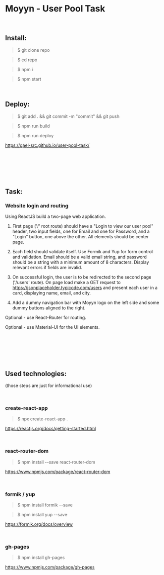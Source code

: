 # Moyyn - User Pool Task

</br>

## Install:

> \$ git clone repo

> \$ cd repo

> \$ npm i

> \$ npm start

</br>

## Deploy:

> \$ git add . && git commit -m "commit" && git push

> \$ npm run build

> \$ npm run deploy

https://gael-src.github.io/user-pool-task/

</br>
</br>
</br>
</br>
</br>

## Task:

### Website login and routing

Using ReactJS build a two-page web application.

1. First page ('/' root route) should have a "Login to view our user pool" header, two input fields, one for Email and one for Password, and a "Login" button, one above the other. All elements should be center page.

2. Each field should validate itself. Use Formik and Yup for form control and validation. Email should be a valid email string, and password should be a string with a minimum amount of 8 characters. Display relevant errors if fields are invalid.

3. On successful login, the user is to be redirected to the second page ('/users' route). On page load make a GET request to https://jsonplaceholder.typicode.com/users and present each user in a card, displaying name, email, and city.

4. Add a dummy navigation bar with Moyyn logo on the left side and some dummy buttons aligned to the right.

Optional - use React-Router for routing.

Optional - use Material-UI for the UI elements.

</br>
</br>
</br>
</br>
</br>

## Used technologies:

(those steps are just for informational use)

</br>

### create-react-app

> \$ npx create-react-app .

https://reactjs.org/docs/getting-started.html

</br>

### react-router-dom

> \$ npm install --save react-router-dom

https://www.npmjs.com/package/react-router-dom

</br>

### formik / yup

> \$ npm install formik --save

> \$ npm install yup --save

https://formik.org/docs/overview

</br>

### gh-pages

> \$ npm install gh-pages

https://www.npmjs.com/package/gh-pages
